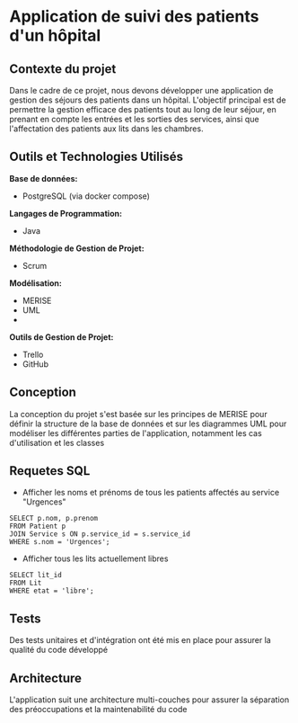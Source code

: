 
# Application de suivi des patients d'un hôpital 


## Contexte du projet

Dans le cadre de ce projet, nous devons développer une application de gestion des séjours des patients dans un hôpital. L'objectif principal est de permettre la gestion efficace des patients tout au long de leur séjour, en prenant en compte les entrées et les sorties des services, ainsi que l'affectation des patients aux lits dans les chambres.

## Outils et Technologies Utilisés

**Base de données:** 
- PostgreSQL (via docker compose)

**Langages de Programmation:** 
- Java

**Méthodologie de Gestion de Projet:**
- Scrum 

**Modélisation:**
- MERISE
- UML
- 
**Outils de Gestion de Projet:**
- Trello
- GitHub

## Conception 

La conception du projet s'est basée sur les principes de MERISE pour définir la structure de la base de données et sur les diagrammes UML pour modéliser les différentes parties de l'application, notamment les cas d'utilisation et les classes

## Requetes SQL 


- Afficher les noms et prénoms de tous les patients affectés au service "Urgences"

``` 
SELECT p.nom, p.prenom
FROM Patient p
JOIN Service s ON p.service_id = s.service_id
WHERE s.nom = 'Urgences';
```

- Afficher tous les lits actuellement libres

```
SELECT lit_id
FROM Lit
WHERE etat = 'libre';
```
## Tests

Des tests unitaires et d'intégration ont été mis en place pour assurer la qualité du code développé

## Architecture 

L'application suit une architecture multi-couches pour assurer la séparation des préoccupations et la maintenabilité du code











